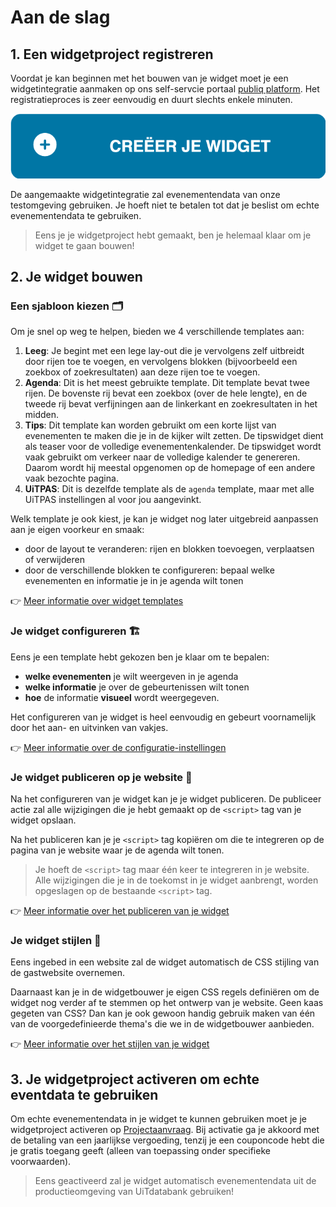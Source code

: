# Aan de slag

## 1. Een widgetproject registreren

Voordat je kan beginnen met het bouwen van je widget moet je een widgetintegratie aanmaken op ons self-servcie portaal [publiq platform](https://platform.publiq.be). Het registratieproces is zeer eenvoudig en duurt slechts enkele minuten.

<!-- focus: false -->

[![Creëer je widget integratie](https://raw.githubusercontent.com/cultuurnet/apidocs/main/assets/create-widget-button.svg)](https://platform.publiq.be)

De aangemaakte widgetintegratie zal evenementendata van onze testomgeving gebruiken. Je hoeft niet te betalen tot dat je beslist om echte evenementendata te gebruiken.

<!-- theme: success -->

> Eens je je widgetproject hebt gemaakt, ben je helemaal klaar om je widget te gaan bouwen!

## 2. Je widget bouwen

### Een sjabloon kiezen 🗂️

Om je snel op weg te helpen, bieden we 4 verschillende templates aan:

1. **Leeg**: Je begint met een lege lay-out die je vervolgens zelf uitbreidt door rijen toe te voegen, en vervolgens blokken (bijvoorbeeld een zoekbox of zoekresultaten) aan deze rijen toe te voegen.
2. **Agenda**: Dit is het meest gebruikte template. Dit template bevat twee rijen. De bovenste rij bevat een zoekbox (over de hele lengte), en de tweede rij bevat verfijningen aan de linkerkant en zoekresultaten in het midden.
3. **Tips**: Dit template kan worden gebruikt om een korte lijst van evenementen te maken die je in de kijker wilt zetten. De tipswidget dient als teaser voor de volledige evenementenkalender. De tipswidget wordt vaak gebruikt om verkeer naar de volledige kalender te genereren. Daarom wordt hij meestal opgenomen op de homepage of een andere vaak bezochte pagina.
4. **UiTPAS**: Dit is dezelfde template als de `agenda` template, maar met alle UiTPAS instellingen al voor jou aangevinkt.

Welk template je ook kiest, je kan je widget nog later uitgebreid aanpassen aan je eigen voorkeur en smaak:

* door de layout te veranderen: rijen en blokken toevoegen, verplaatsen of verwijderen
* door de verschillende blokken te configureren: bepaal welke evenementen en informatie je in je agenda wilt tonen

👉 [Meer informatie over widget templates](./templates.md)

### Je widget configureren 🏗️

Eens je een template hebt gekozen ben je klaar om te bepalen:

* **welke evenementen** je wilt weergeven in je agenda
* **welke informatie** je over de gebeurtenissen wilt tonen
* **hoe** de informatie **visueel** wordt weergegeven.

Het configureren van je widget is heel eenvoudig en gebeurt voornamelijk door het aan- en uitvinken van vakjes.

👉 [Meer informatie over de configuratie-instellingen](./configureren/starten-met-configureren.md)

### Je widget publiceren op je website 💾

Na het configureren van je widget kan je je widget publiceren. De publiceer actie zal alle wijzigingen die je hebt gemaakt op de `<script>` tag van je widget opslaan.

Na het publiceren kan je je `<script>` tag kopiëren om die te integreren op de pagina van je website waar je de agenda wilt tonen.

> Je hoeft de `<script>` tag maar één keer te integreren in je website. Alle wijzigingen die je in de toekomst in je widget aanbrengt, worden opgeslagen op de bestaande `<script>` tag.

👉 [Meer informatie over het publiceren van je widget](./publiceren-en-embedden-op-je-website.md)

### Je widget stijlen 🎨

Eens ingebed in een website zal de widget automatisch de CSS stijling van de gastwebsite overnemen.

Daarnaast kan je in de widgetbouwer je eigen CSS regels definiëren om de widget nog verder af te stemmen op het ontwerp van je website. Geen kaas gegeten van CSS? Dan kan je ook gewoon handig gebruik maken van één van de voorgedefinieerde thema's die we in de widgetbouwer aanbieden.

👉 [Meer informatie over het stijlen van je widget](./stijlen.md)

## 3. Je widgetproject activeren om echte eventdata te gebruiken

Om echte evenementendata in je widget te kunnen gebruiken moet je je widgetproject activeren op [Projectaanvraag](https://projectaanvraag.uitdatabank.be). Bij activatie ga je akkoord met de betaling van een jaarlijkse vergoeding, tenzij je een couponcode hebt die je gratis toegang geeft (alleen van toepassing onder specifieke voorwaarden).

<!-- theme: success -->

> Eens geactiveerd zal je widget automatisch evenementendata uit de productieomgeving van UiTdatabank gebruiken!
